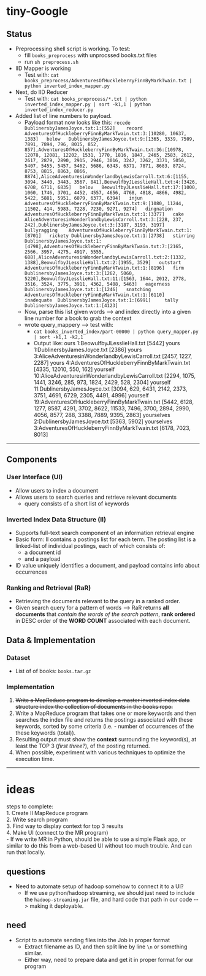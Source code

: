 # tiny-Google
## Status

  * Preprocessing shell script is working. To test: 
      - fill `books_preprocess` with unprocssed books.txt files
      - run `sh preprocess.sh`
  * IID Mapper is working
       - Test with: `cat books_preprocess/AdventuresOfHuckleberryFinnByMarkTwain.txt | python inverted_index_mapper.py`
  * Next, do IID Reducer     
       - Test with: `cat books_preprocess/*.txt | python inverted_index_mapper.py | sort -k1,1 | python inverted_index_reducer.py` 
  * Added list of line numbers to payload.
       - Payload format now looks like this:
       `recede	DublinersbyJamesJoyce.txt:1:[552]   
record	AdventuresOfHuckleberryFinnByMarkTwain.txt:3:[10280, 10637, 1383]  
below	DublinersbyJamesJoyce.txt:9:[1365, 3339, 7509, 7891, 7894, 796, 8015, 852, 857],AdventuresOfHuckleberryFinnByMarkTwain.txt:36:[10978, 12078, 12081, 12202, 1531, 1770, 1816, 1847, 2465, 2583, 2612, 2617, 2879, 2890, 2915, 2946, 3016, 3247, 3262, 3371, 5050, 5407, 5455, 5457, 5462, 5686, 6343, 6371, 7871, 8683, 8724, 8753, 8815, 8863, 8866, 8874],AliceAdventuresinWonderlandbyLewisCarroll.txt:6:[1155, 3094, 3440, 3443, 3567, 841],BeowulfbyJLesslieHall.txt:4:[3426, 6708, 6711, 6835]  
belov	BeowulfbyJLesslieHall.txt:17:[1000, 1060, 1746, 3701, 4452, 4557, 4656, 4768, 4818, 4866, 4982, 5422, 5881, 5951, 6079, 6377, 6394]  
injun	AdventuresOfHuckleberryFinnByMarkTwain.txt:9:[1080, 11244, 11502, 414, 5983, 7228, 7230, 9271, 9274]  
dingnation	AdventuresOfHuckleberryFinnByMarkTwain.txt:1:[3377]  
cake	AliceAdventuresinWonderlandbyLewisCarroll.txt:3:[228, 237, 242],DublinersbyJamesJoyce.txt:3:[3187, 3193, 3197]  
bullyragging	AdventuresOfHuckleberryFinnByMarkTwain.txt:1:[8701]  
rickety	DublinersbyJamesJoyce.txt:1:[2738]  
stirring	DublinersbyJamesJoyce.txt:1:[4798],AdventuresOfHuckleberryFinnByMarkTwain.txt:7:[2165, 2566, 3957, 4275, 4917, 5555, 688],AliceAdventuresinWonderlandbyLewisCarroll.txt:2:[1332, 1388],BeowulfbyJLesslieHall.txt:2:[1955, 3529]  
outstart	AdventuresOfHuckleberryFinnByMarkTwain.txt:1:[8196]  
firm	DublinersbyJamesJoyce.txt:3:[1262, 5060, 5220],BeowulfbyJLesslieHall.txt:11:[1563, 1644, 2012, 2778, 3516, 3524, 3775, 3911, 4362, 5408, 5463]  
eagerness	DublinersbyJamesJoyce.txt:1:[1246]  
snatching	AdventuresOfHuckleberryFinnByMarkTwain.txt:1:[6110]  
inadequate	DublinersbyJamesJoyce.txt:1:[6991]    
tally	DublinersbyJamesJoyce.txt:1:[4123]  `
    * Now, parse this list given words --> and index directly into a given line number for a book to grab the context
    * wrote query_mappery --> test with:
        - `cat books_inverted_index/part-00000 | python query_mapper.py | sort -k1,1 -k2,1`
        - Output like:
        ours	1:BeowulfbyJLesslieHall.txt	[5442]
        yours	1:DublinersbyJamesJoyce.txt	[2386]
        yours	3:AliceAdventuresinWonderlandbyLewisCarroll.txt	[2457, 1227, 2287]
        yours	4:AdventuresOfHuckleberryFinnByMarkTwain.txt	[4335, 12010, 550, 162]
        yourself	10:AliceAdventuresinWonderlandbyLewisCarroll.txt	[2294, 1075, 1441, 3246, 285, 973, 1824, 2429, 528, 2304]
        yourself	11:DublinersbyJamesJoyce.txt	[3094, 629, 6431, 2142, 2373, 3751, 4691, 6729, 2305, 4491, 4996]
        yourself	19:AdventuresOfHuckleberryFinnByMarkTwain.txt	[5442, 6128, 1277, 8587, 4291, 3702, 8622, 11533, 7496, 3700, 2894, 2990, 4056, 8577, 288, 3388, 7889, 9395, 2863]
        yourselves	2:DublinersbyJamesJoyce.txt	[5363, 5902]
        yourselves	3:AdventuresOfHuckleberryFinnByMarkTwain.txt	[6178, 7023, 8013]
    
-------
## Components
### User Interface (UI)
  * Allow users to index a document
  * Allows users to search queries and retrieve relevant documents
    - query consists of a short list of keywords

### Inverted Index Data Structure (II)
  * Supports full-text search component of an information retrieval engine
  * Basic form: II contains a postings list for each term. The posting list
    is a linked-list of individual postings, each of which consists of:
      - a document id
      - and a payload
  * ID value uniquely identifies a document, and payload contains info about occurrences

### Ranking and Retrieval (RaR)
  * Retrieving the documents relevant to the query in a ranked order.
  * Given search query for a pattern of words --> RaR returns **all documents** that *contain the words of the search pattern*, **rank ordered** in DESC order of the **WORD COUNT** associated with each document.

## Data & Implementation
### Dataset
  * List of of books: `books.tar.gz`

### Implementation
  1. ~~Write a MapReduce program to develop a master inverted index data structure index the collection of documents in the books repo.~~
  2. Write a MapReduce program that takes one or more keywords and then searches the index file and returns the postings associated with these keywords, sorted by some criteria (i.e. - number of occurrences of the these keywords (total)).
  3. Resulting output must show the **context** surrounding the keyword(s), at least the TOP 3 (*first three?*), of the posting returned.
  4. When possible, experiment with various techniques to optimize the execution time.


------------

ideas
=========
steps to complete:  
    1. Create II MapReduce program  
    2. Write search program  
    3. Find way to display context for top 3 results  
    4. Make UI (connect to the MR program)  
        -  If we write MR in Python, should be able to use a simple Flask app, or similar to do this from a web-based UI without too much trouble. And can run that locally.

questions
---------
  * Need to automate setup of hadoop somehow to connect it to a UI?
    - If we use python/hadoop streaming, we should just need to include the `hadoop-streaming.jar` file, and hard code that path in our code --> making it deployable.


need
---------
  * Script to automate sending files into the Job in proper format
    - Extract filename as ID, and then split line by line `\n` or something similar.
    - Either way, need to prepare data and get it in proper format for our program
